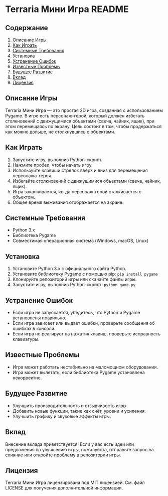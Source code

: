 # Terraria Мини Игра README

## Содержание
1. [Описание Игры](#описание-игры)
2. [Как Играть](#как-играть)
3. [Системные Требования](#системные-требования)
4. [Установка](#установка)
5. [Устранение Ошибок](#устранение-ошибок)
6. [Известные Проблемы](#известные-проблемы)
7. [Будущее Развитие](#будущее-развитие)
8. [Вклад](#вклад)
9. [Лицензия](#лицензия)

## Описание Игры
Terraria Мини Игра — это простая 2D игра, созданная с использованием Pygame. В игре есть персонаж-герой, который должен избегать столкновений с движущимися объектами (свеча, чайник, ящик), при этом перемещаясь по экрану. Цель состоит в том, чтобы продержаться как можно дольше, не столкнувшись с объектами.

## Как Играть
1. Запустите игру, выполнив Python-скрипт.
2. Нажмите пробел, чтобы начать игру.
3. Используйте клавиши стрелок вверх и вниз для перемещения персонажа-героя.
4. Избегайте столкновений с движущимися объектами (свеча, чайник, ящик).
5. Игра заканчивается, когда персонаж-герой сталкивается с объектом.
6. Общее время выживания отображается на экране.

## Системные Требования
* Python 3.x
* Библиотека Pygame
* Совместимая операционная система (Windows, macOS, Linux)

## Установка
1. Установите Python 3.x с официального сайта Python.
2. Установите библиотеку Pygame с помощью pip: `pip install pygame`
3. Клонируйте репозиторий игры или скачайте файлы игры.
4. Запустите игру, выполнив Python-скрипт: `python game.py`

## Устранение Ошибок
* Если игра не запускается, убедитесь, что Python и Pygame установлены правильно.
* Если игра зависает или выдает ошибки, проверьте сообщения об ошибках в консоли.
* Если игра не реагирует на нажатия клавиш, проверьте исправность клавиатуры.

## Известные Проблемы
* Игра может работать нестабильно на маломощном оборудовании.
* Игра может вылетать, если библиотека Pygame установлена некорректно.

## Будущее Развитие
* Улучшить производительность и отзывчивость игры.
* Добавить новые функции, такие как счёт, уровни и усиления.
* Улучшить графику и звуковые эффекты игры.

## Вклад
Внесение вклада приветствуется! Если у вас есть идеи или предложения по улучшению игры, пожалуйста, отправьте запрос на слияние или откройте проблему в репозитории игры.

## Лицензия
Terraria Мини Игра лицензирована под MIT лицензией. См. файл LICENSE для получения дополнительной информации.
